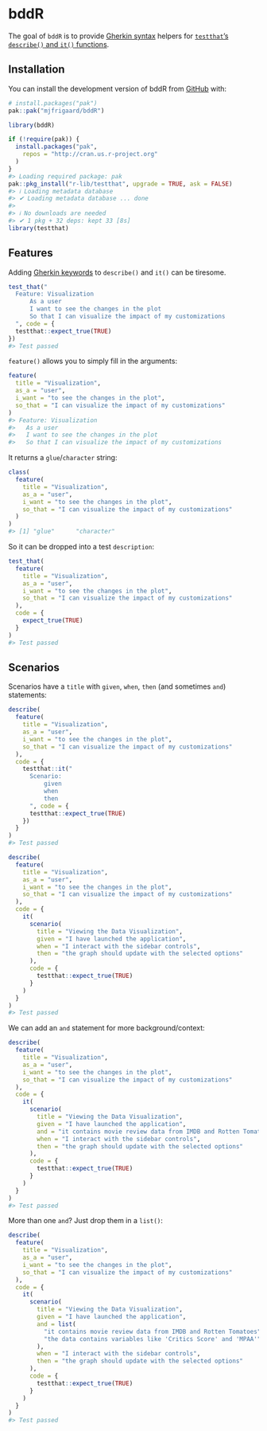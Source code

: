 
<!-- README.md is generated from README.Rmd. Please edit that file -->

# bddR

<!-- badges: start -->
<!-- badges: end -->

The goal of `bddR` is to provide [Gherkin
syntax](https://cucumber.io/docs/gherkin/) helpers for [`testthat`’s
`describe()` and `it()`
functions](https://testthat.r-lib.org/reference/describe.html).

## Installation

You can install the development version of bddR from
[GitHub](https://github.com/) with:

``` r
# install.packages("pak")
pak::pak("mjfrigaard/bddR")
```

``` r
library(bddR)
```

``` r
if (!require(pak)) {
  install.packages("pak",
    repos = "http://cran.us.r-project.org"
  )
}
#> Loading required package: pak
pak::pkg_install("r-lib/testthat", upgrade = TRUE, ask = FALSE)
#> ℹ Loading metadata database
#> ✔ Loading metadata database ... done
#>  
#> ℹ No downloads are needed
#> ✔ 1 pkg + 32 deps: kept 33 [8s]
library(testthat)
```

## Features

Adding [Gherkin keywords](https://cucumber.io/docs/gherkin/reference/)
to `describe()` and `it()` can be tiresome.

``` r
test_that("
  Feature: Visualization
      As a user
      I want to see the changes in the plot
      So that I can visualize the impact of my customizations
  ", code = {
  testthat::expect_true(TRUE)
})
#> Test passed
```

`feature()` allows you to simply fill in the arguments:

``` r
feature(
  title = "Visualization",
  as_a = "user",
  i_want = "to see the changes in the plot",
  so_that = "I can visualize the impact of my customizations"
)
#> Feature: Visualization
#>   As a user
#>   I want to see the changes in the plot
#>   So that I can visualize the impact of my customizations
```

It returns a `glue`/`character` string:

``` r
class(
  feature(
    title = "Visualization",
    as_a = "user",
    i_want = "to see the changes in the plot",
    so_that = "I can visualize the impact of my customizations"
  )
)
#> [1] "glue"      "character"
```

So it can be dropped into a test `description`:

``` r
test_that(
  feature(
    title = "Visualization",
    as_a = "user",
    i_want = "to see the changes in the plot",
    so_that = "I can visualize the impact of my customizations"
  ),
  code = {
    expect_true(TRUE)
  }
)
#> Test passed
```

## Scenarios

Scenarios have a `title` with `given`, `when`, `then` (and sometimes
`and`) statements:

``` r
describe(
  feature(
    title = "Visualization",
    as_a = "user",
    i_want = "to see the changes in the plot",
    so_that = "I can visualize the impact of my customizations"
  ),
  code = {
    testthat::it("
      Scenario:
          given
          when
          then
      ", code = {
      testthat::expect_true(TRUE)
    })
  }
)
#> Test passed
```

``` r
describe(
  feature(
    title = "Visualization",
    as_a = "user",
    i_want = "to see the changes in the plot",
    so_that = "I can visualize the impact of my customizations"
  ),
  code = {
    it(
      scenario(
        title = "Viewing the Data Visualization",
        given = "I have launched the application",
        when = "I interact with the sidebar controls",
        then = "the graph should update with the selected options"
      ),
      code = {
        testthat::expect_true(TRUE)
      }
    )
  }
)
#> Test passed
```

We can add an `and` statement for more background/context:

``` r
describe(
  feature(
    title = "Visualization",
    as_a = "user",
    i_want = "to see the changes in the plot",
    so_that = "I can visualize the impact of my customizations"
  ),
  code = {
    it(
      scenario(
        title = "Viewing the Data Visualization",
        given = "I have launched the application",
        and = "it contains movie review data from IMDB and Rotten Tomatoes",
        when = "I interact with the sidebar controls",
        then = "the graph should update with the selected options"
      ),
      code = {
        testthat::expect_true(TRUE)
      }
    )
  }
)
#> Test passed
```

More than one `and`? Just drop them in a `list()`:

``` r
describe(
  feature(
    title = "Visualization",
    as_a = "user",
    i_want = "to see the changes in the plot",
    so_that = "I can visualize the impact of my customizations"
  ),
  code = {
    it(
      scenario(
        title = "Viewing the Data Visualization",
        given = "I have launched the application",
        and = list(
          "it contains movie review data from IMDB and Rotten Tomatoes",
          "the data contains variables like 'Critics Score' and 'MPAA'"
        ),
        when = "I interact with the sidebar controls",
        then = "the graph should update with the selected options"
      ),
      code = {
        testthat::expect_true(TRUE)
      }
    )
  }
)
#> Test passed
```
